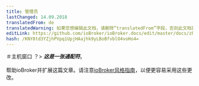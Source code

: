```yaml
---
title: 管理员
lastChanged: 14.09.2018
translatedFrom: de
translatedWarning: 如果您想编辑此文档，请删除“translatedFrom”字段，否则此文档将再次自动翻译
editLink: https://github.com/ioBroker/ioBroker.docs/edit/master/docs/zh-cn/admin/hosts.md
hash: /KNY8td3YZjhPVpq1UpjHAajhk9yLBoBfvblO4voHo4=
---
```

＃主机窗口
？&gt; ***这是一张通配符***。 <br><br>帮助ioBroker并扩展这篇文章。请注意[ioBroker风格指南](community/styleguidedoc)，以便更容易采用这些更改。